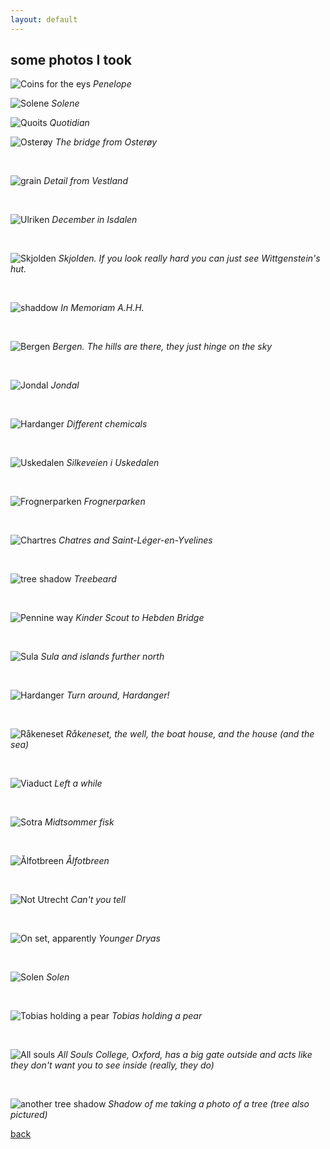 ```yaml
---
layout: default
---
```


## some photos I took 

![Coins for the eys](./assets/img/Penny.png)
*Penelope*

![Solene](./assets/img/solene.jpg)
*Solene*

![Quoits](./assets/img/oakash.png)
*Quotidian*

![Osterøy](./assets/img/osteroy.jpg)
*The bridge from Osterøy*

&nbsp;

![grain](./assets/img/grain.png)
*Detail from Vestland*

&nbsp;

![Ulriken](./assets/img/ulriken.png)
*December in Isdalen*

&nbsp;

![Skjolden](./assets/img/skjolden.png)
*Skjolden. If you look really hard you can just see Wittgenstein's hut.*

&nbsp;

![shaddow](./assets/img/hillsareshadows.png)
*In Memoriam A.H.H.*

&nbsp;

<!-- ![Wind](./assets/img/wind.png)
*Vinden blåser, men vi ser den ikke*

&nbsp; -->

![Bergen](./assets/img/Bergen.png)
*Bergen. The hills are there, they just hinge on the sky*

&nbsp;

![Jondal](./assets/img/jondal.png)
*Jondal*

&nbsp;

![Hardanger](./assets/img/different_chemicals.png)
*Different chemicals*

&nbsp;

![Uskedalen](./assets/img/uskedalen.png)
*Silkeveien i Uskedalen*

&nbsp;

![Frognerparken](./assets/img/frogner.png)
*Frognerparken*

&nbsp;

![Chartres](./assets/img/folgefona.png)
*Chatres and Saint-Léger-en-Yvelines*

&nbsp;

![tree shadow](./assets/img/tree_shaow.jpg)
*Treebeard*

&nbsp;

![Pennine way](./assets/img/along_the_pennine_way.png)
*Kinder Scout to Hebden Bridge*

&nbsp;

![Sula](./assets/img/hardbakke.jpg)
*Sula and islands further north*

&nbsp;

![Hardanger](./assets/img/Hardanger.png)
*Turn around, Hardanger!*

&nbsp;

![Råkeneset](./assets/img/rakeneset.JPG)
*Råkeneset, the well, the boat house, and the house (and the sea)*

&nbsp;

![Viaduct](./assets/img/viaduct.jpg)
*Left a while*

&nbsp;

![Sotra](./assets/img/sotra.jpg)
*Midtsommer fisk*

&nbsp;

![Ålfotbreen](./assets/img/Alfotbreen2.JPG)
*Ålfotbreen*

&nbsp;

![Not Utrecht](./assets/img/groningent.png)
*Can't you tell*

&nbsp;

![On set, apparently](./assets/img/folgefonaa.png)
*Younger Dryas*

&nbsp;

![Solen](./assets/img/folgefonaaa.png)
*Solen*

&nbsp;

![Tobias holding a pear](./assets/img/tobias.png)
*Tobias holding a pear*

&nbsp;

![All souls](./assets/img/all_souls.png)
*All Souls College, Oxford, has a big gate outside and acts like they don't want you to see inside (really, they do)*

&nbsp;

<!-- ![In the Hall of the Mountain King](./assets/img/Alfotbreen.png)
*In the Hall of the Mountain King* -->

![another tree shadow](./assets/img/tree_shadow.jpg)
*Shadow of me taking a photo of a tree (tree also pictured)*

<!-- ![cam ely](./assets/img/cam_ely.jpg)
*Endless coloured ways* -->

[back](./)
